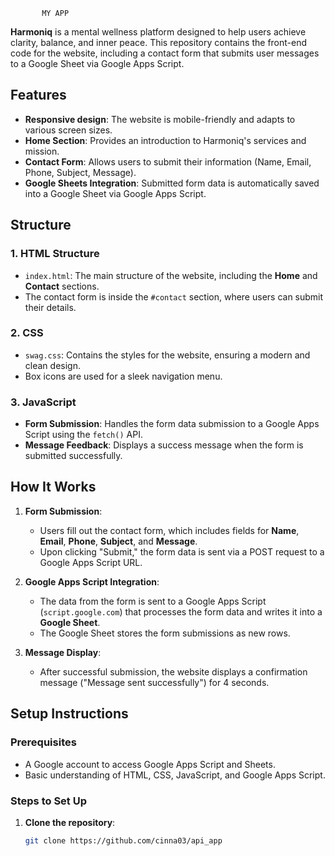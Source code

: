            MY APP

**Harmoniq** is a mental wellness platform designed to help users achieve clarity, balance, and inner peace. This repository contains the front-end code for the website, including a contact form that submits user messages to a Google Sheet via Google Apps Script.

## Features

- **Responsive design**: The website is mobile-friendly and adapts to various screen sizes.
- **Home Section**: Provides an introduction to Harmoniq's services and mission.
- **Contact Form**: Allows users to submit their information (Name, Email, Phone, Subject, Message).
- **Google Sheets Integration**: Submitted form data is automatically saved into a Google Sheet via Google Apps Script.

## Structure

### 1. **HTML Structure**
- `index.html`: The main structure of the website, including the **Home** and **Contact** sections.
- The contact form is inside the `#contact` section, where users can submit their details.

### 2. **CSS**
- `swag.css`: Contains the styles for the website, ensuring a modern and clean design.
- Box icons are used for a sleek navigation menu.

### 3. **JavaScript**
- **Form Submission**: Handles the form data submission to a Google Apps Script using the `fetch()` API.
- **Message Feedback**: Displays a success message when the form is submitted successfully.
  
## How It Works

1. **Form Submission**: 
    - Users fill out the contact form, which includes fields for **Name**, **Email**, **Phone**, **Subject**, and **Message**.
    - Upon clicking "Submit," the form data is sent via a POST request to a Google Apps Script URL.

2. **Google Apps Script Integration**:
    - The data from the form is sent to a Google Apps Script (`script.google.com`) that processes the form data and writes it into a **Google Sheet**.
    - The Google Sheet stores the form submissions as new rows.

3. **Message Display**:
    - After successful submission, the website displays a confirmation message ("Message sent successfully") for 4 seconds.

## Setup Instructions

### Prerequisites
- A Google account to access Google Apps Script and Sheets.
- Basic understanding of HTML, CSS, JavaScript, and Google Apps Script.

### Steps to Set Up

1. **Clone the repository**:
   ```bash
   git clone https://github.com/cinna03/api_app


